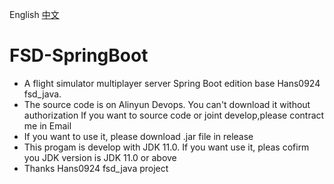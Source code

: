 English [中文](README_ZH.md)
# FSD-SpringBoot
* A flight simulator multiplayer server Spring Boot edition base Hans0924 fsd_java.
* The source code is on Alinyun Devops. You can't download it without authorization If you want to source code or joint develop,please contract me in Email
* If you want to use it, please download .jar file in release
* This progam is develop with JDK 11.0. If you want use it, pleas cofirm you JDK version is JDK 11.0 or above
* Thanks Hans0924 fsd_java project
